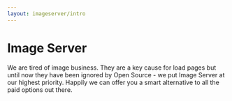 ```yaml
---
layout: imageserver/intro
---
```

# Image Server

We are tired of image business. They are a key cause for load pages but until now they have been ignored by Open Source - we put Image Server at our highest priority. Happily we can offer you a smart alternative to all the paid options out there. 
